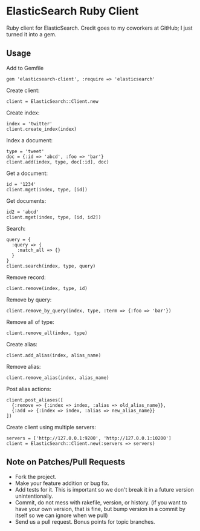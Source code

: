 # ElasticSearch Ruby Client

Ruby client for ElasticSearch. Credit goes to my coworkers at GitHub; I just turned it into a gem.

## Usage

Add to Gemfile

    gem 'elasticsearch-client', :require => 'elasticsearch'

Create client:

    client = ElasticSearch::Client.new

Create index:

    index = 'twitter'
    client.create_index(index)

Index a document:

    type = 'tweet'
    doc = {:id => 'abcd', :foo => 'bar'}
    client.add(index, type, doc[:id], doc)

Get a document:

    id = '1234'
    client.mget(index, type, [id])

Get documents:

    id2 = 'abcd'
    client.mget(index, type, [id, id2])

Search:

    query = {
      :query => {
        :match_all => {}
      }
    }
    client.search(index, type, query)

Remove record:

    client.remove(index, type, id)

Remove by query:

    client.remove_by_query(index, type, :term => {:foo => 'bar'})

Remove all of type:

    client.remove_all(index, type)

Create alias:

    client.add_alias(index, alias_name)

Remove alias:

    client.remove_alias(index, alias_name)

Post alias actions:

    client.post_aliases([
      {:remove => {:index => index, :alias => old_alias_name}},
      {:add => {:index => index, :alias => new_alias_name}}
    ])

Create client using multiple servers:

    servers = ['http://127.0.0.1:9200', 'http://127.0.0.1:10200']
    client = ElasticSearch::Client.new(:servers => servers)

## Note on Patches/Pull Requests

* Fork the project.
* Make your feature addition or bug fix.
* Add tests for it. This is important so we don't break it in a future version unintentionally.
* Commit, do not mess with rakefile, version, or history. (if you want to have your own version, that is fine, but bump version in a commit by itself so we can ignore when we pull)
* Send us a pull request. Bonus points for topic branches.
